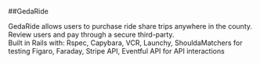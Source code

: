 ##GedaRide

GedaRide allows users to purchase ride share trips anywhere in the county. Review users and pay through a secure third-party. <br/>Built in Rails with:
Rspec, Capybara, VCR, Launchy, ShouldaMatchers for testing
Figaro, Faraday, Stripe API, Eventful API for API interactions

